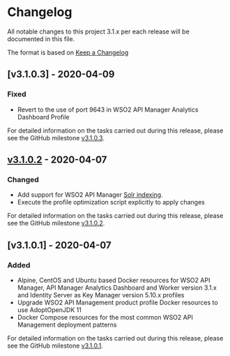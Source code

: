 # Changelog

All notable changes to this project 3.1.x per each release will be documented in this file.

The format is based on [Keep a Changelog](https://keepachangelog.com/en/1.0.0/)

## [v3.1.0.3] - 2020-04-09

### Fixed
- Revert to the use of port 9643 in WSO2 API Manager Analytics Dashboard Profile

For detailed information on the tasks carried out during this release, please see the GitHub milestone
[v3.1.0.3](https://github.com/wso2/docker-apim/milestone/15).

## [v3.1.0.2] - 2020-04-07

### Changed
- Add support for WSO2 API Manager
[Solr indexing](https://apim.docs.wso2.com/en/latest/administer/product-configurations/common-runtime-and-configuration-artifacts/#persistent-runtime-artifacts).
- Execute the profile optimization script explicitly to apply changes

For detailed information on the tasks carried out during this release, please see the GitHub milestone
[v3.1.0.2](https://github.com/wso2/docker-apim/milestone/14).

## [v3.1.0.1] - 2020-04-07

### Added
- Alpine, CentOS and Ubuntu based Docker resources for WSO2 API Manager, API Manager Analytics Dashboard and Worker version 3.1.x
and Identity Server as Key Manager version 5.10.x profiles
- Upgrade WSO2 API Management product profile Docker resources to use AdoptOpenJDK 11
- Docker Compose resources for the most common WSO2 API Management deployment patterns

For detailed information on the tasks carried out during this release, please see the GitHub milestone
[v3.1.0.1](https://github.com/wso2/docker-apim/milestone/13).

[v3.1.0.2]: https://github.com/wso2/docker-apim/compare/v3.1.0.1...v3.1.0.2
